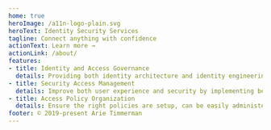 ```yaml
---
home: true
heroImage: /a11n-logo-plain.svg
heroText: Identity Security Services
tagline: Connect anything with confidence
actionText: Learn more →
actionLink: /about/
features:
- title: Identity and Access Governance
  details: Providing both identity architecture and identity engineering services.
- title: Security Access Management
  details: Improve both user experience and security by implementing better access controls
- title: Access Policy Organization
  details: Ensure the right policies are setup, can be easily administered and are enforced on all endpoints 
footer: © 2019-present Arie Timmerman
---
```

